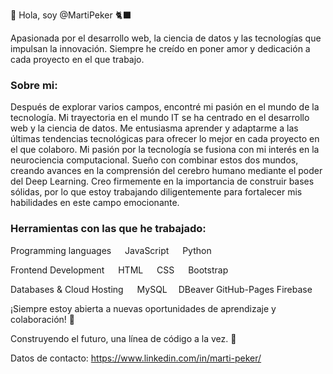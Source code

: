 👋 Hola, soy @MartiPeker 🐈‍⬛

Apasionada por el desarrollo web, la ciencia de datos y las tecnologías que impulsan la innovación. 
Siempre he creído en poner amor y dedicación a cada proyecto en el que trabajo.

### Sobre mi:

Después de explorar varios campos, encontré mi pasión en el mundo de la tecnología. Mi trayectoria en el mundo IT se ha centrado en el desarrollo web y la ciencia de datos.
Me entusiasma aprender y adaptarme a las últimas tendencias tecnológicas para ofrecer lo mejor en cada proyecto en el que colaboro.
Mi pasión por la tecnología se fusiona con mi interés en la neurociencia computacional. 
Sueño con combinar estos dos mundos, creando avances en la comprensión del cerebro humano mediante el poder del Deep Learning. 
Creo firmemente en la importancia de construir bases sólidas, por lo que estoy trabajando diligentemente para fortalecer mis habilidades en este campo emocionante.

### Herramientas con las que he trabajado:

  Programming languages
   JavaScript   Python

 Frontend Development
  HTML   CSS   Bootstrap  

 Databases & Cloud Hosting
  MySQL  DBeaver GitHub-Pages  Firebase

¡Siempre estoy abierta a nuevas oportunidades de aprendizaje y colaboración! 🚀

Construyendo el futuro, una línea de código a la vez. 💜

Datos de contacto:
https://www.linkedin.com/in/marti-peker/
